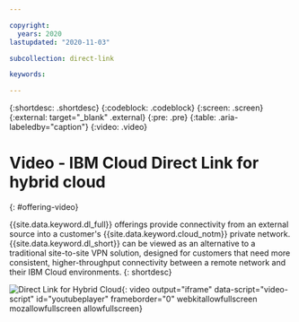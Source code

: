 ```yaml
---

copyright:
  years: 2020
lastupdated: "2020-11-03"

subcollection: direct-link

keywords:

---
```


{:shortdesc: .shortdesc}
{:codeblock: .codeblock}
{:screen: .screen}
{:external: target="_blank" .external}
{:pre: .pre}
{:table: .aria-labeledby="caption"}
{:video: .video}

# Video - IBM Cloud Direct Link for hybrid cloud
{: #offering-video}

{{site.data.keyword.dl_full}} offerings provide connectivity from an external source into a customer's {{site.data.keyword.cloud_notm}} private network. {{site.data.keyword.dl_short}} can be viewed as an alternative to a traditional site-to-site VPN solution, designed for customers that need more consistent, higher-throughput connectivity between a remote network and their IBM Cloud environments.
{: shortdesc}

<!-- YouTube video -->
![Direct Link for Hybrid Cloud](https://www.youtube.com/embed/ZRY2LPJREQw){: video output="iframe" data-script="video-script" id="youtubeplayer" frameborder="0" webkitallowfullscreen mozallowfullscreen allowfullscreen}
